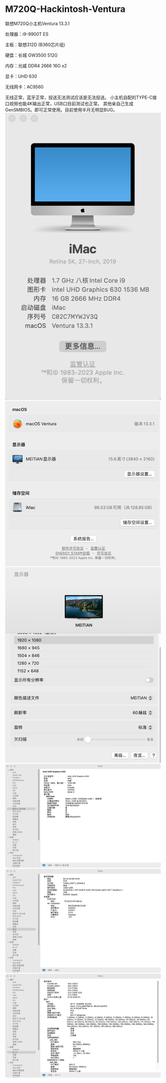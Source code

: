 # M720Q-Hackintosh-Ventura
联想M720Q小主机Ventura 13.3.1

处理器：i9-9900T ES

主板：联想312D (B360芯片组)

硬盘：长城 GW3500 512G

内存：光威 DDR4 2666 16G x2

显卡：UHD 630

无线网卡：AC9560


无线正常，蓝牙正常，投送无法测试应该是无法投送。
小主机自配的TYPE-C接口视频也能4K输出正常，USB口目前测试也正常。
其他亲自己生成GenSMBIOS。即可正常使用。目前使用半月无明显BUG。
![1.png](https://github.com/Skuld0722/M720Q-Hackintosh-Ventura/blob/main/1.png?raw=true)
![2.png](https://github.com/Skuld0722/M720Q-Hackintosh-Ventura/blob/main/2.png?raw=true)
![3.png](https://github.com/Skuld0722/M720Q-Hackintosh-Ventura/blob/main/3.png?raw=true)
![4.png](https://github.com/Skuld0722/M720Q-Hackintosh-Ventura/blob/main/4.png?raw=true)
![5.png](https://github.com/Skuld0722/M720Q-Hackintosh-Ventura/blob/main/5.png?raw=true)
![6.png](https://github.com/Skuld0722/M720Q-Hackintosh-Ventura/blob/main/6.png?raw=true)

